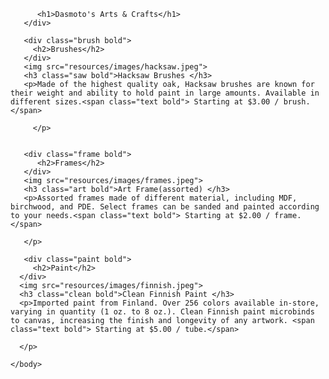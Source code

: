 <!DOCTYPE html>
<html>
    <head>
      <title>Dasmoto's Arts & Crafts</title>
      <link rel="stylesheet" href="./resources/css/style.css">
    </head>
    <body>
       <div class="header bold">

          <h1>Dasmoto's Arts & Crafts</h1>
       </div>

       <div class="brush bold">
         <h2>Brushes</h2>
       </div>    
       <img src="resources/images/hacksaw.jpeg">
       <h3 class="saw bold">Hacksaw Brushes </h3>
       <p>Made of the highest quality oak, Hacksaw brushes are known for their weight and ability to hold paint in large amounts. Available in different sizes.<span class="text bold"> Starting at $3.00 / brush.</span>

         </p>
      
         
       <div class="frame bold">
          <h2>Frames</h2>
       </div>    
       <img src="resources/images/frames.jpeg">
       <h3 class="art bold">Art Frame(assorted) </h3>
       <p>Assorted frames made of different material, including MDF, birchwood, and PDE. Select frames can be sanded and painted according to your needs.<span class="text bold"> Starting at $2.00 / frame.</span>
   
       </p>  
      
       <div class="paint bold">
         <h2>Paint</h2>
      </div>    
      <img src="resources/images/finnish.jpeg">
      <h3 class="clean bold">Clean Finnish Paint </h3>
      <p>Imported paint from Finland. Over 256 colors available in-store, varying in quantity (1 oz. to 8 oz.). Clean Finnish paint microbinds to canvas, increasing the finish and longevity of any artwork. <span class="text bold"> Starting at $5.00 / tube.</span>
  
      </p>  

    </body>
</html>

